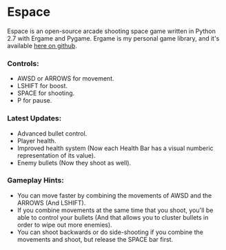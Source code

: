 Espace
======

Espace is an open-source arcade shooting space game written in Python 2.7 with Ergame and Pygame.
Ergame is my personal game library, and it's available [here on github](https://github.com/EricsonWillians/Ergame).

### Controls:

* AWSD or ARROWS for movement.
* LSHIFT for boost.
* SPACE for shooting.
* P for pause.

### Latest Updates:

* Advanced bullet control.
* Player health.
* Improved health system (Now each Health Bar has a visual numberic representation of its value).
* Enemy bullets (Now they shoot as well).

### Gameplay Hints:

* You can move faster by combining the movements of AWSD and the ARROWS (And LSHIFT).
* If you combine movements at the same time that you shoot, you'll be able to control your bullets (And that allows you to cluster bullets in order to wipe out more enemies).
* You can shoot backwards or do side-shooting if you combine the movements and shoot, but release the SPACE bar first.
